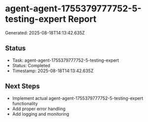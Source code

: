# agent-agent-1755379777752-5-testing-expert Report

Generated: 2025-08-18T14:13:42.635Z

## Status
- Task: agent-agent-1755379777752-5-testing-expert
- Status: Completed
- Timestamp: 2025-08-18T14:13:42.635Z

## Next Steps
- Implement actual agent-agent-1755379777752-5-testing-expert functionality
- Add proper error handling
- Add logging and monitoring
